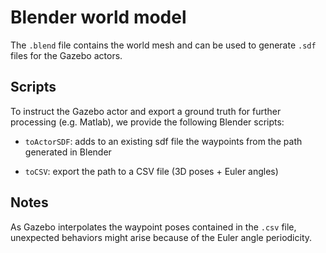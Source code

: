 # Blender world model
The ```.blend``` file contains the world mesh and can be used to generate ```.sdf``` files for the Gazebo actors.

## Scripts
To instruct the Gazebo actor and export a ground truth for further processing (e.g. Matlab), we provide the following Blender scripts:
- ```toActorSDF```:
adds to an existing sdf file the waypoints from the path generated in Blender

- ```toCSV```:
export the path to a CSV file (3D poses + Euler angles)

## Notes
As Gazebo interpolates the waypoint poses contained in the ```.csv``` file, unexpected behaviors might arise because of the Euler angle periodicity.  

